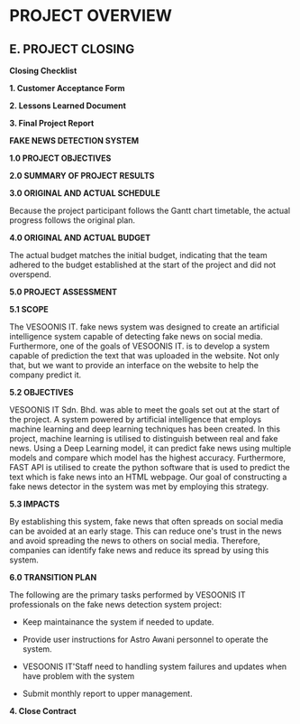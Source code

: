 # PROJECT OVERVIEW
## E. PROJECT CLOSING
**Closing Checklist**

**1. Customer Acceptance Form**

**2. Lessons Learned Document**

**3. Final Project Report**

**FAKE NEWS DETECTION SYSTEM**

**1.0 PROJECT OBJECTIVES**

**2.0 SUMMARY OF PROJECT RESULTS**

**3.0 ORIGINAL AND ACTUAL SCHEDULE**

Because the project participant follows the Gantt chart timetable, the actual progress follows the original plan.

**4.0 ORIGINAL AND ACTUAL BUDGET**

The actual budget matches the initial budget, indicating that the team adhered to the budget established at the start of the project and did not overspend.

**5.0 PROJECT ASSESSMENT**

**5.1 SCOPE**

The VESOONIS IT. fake news system was designed to create an artificial intelligence system capable of detecting fake news on social media. Furthermore, one of the goals of VESOONIS IT. is to develop a system capable of prediction the text that was uploaded in the website. Not only that, but we want to provide an interface on the website to help the company predict it.

**5.2 OBJECTIVES**

VESOONIS IT Sdn. Bhd. was able to meet the goals set out at the start of the project. A system powered by artificial intelligence that employs machine learning and deep learning techniques has been created. In this project, machine learning is utilised to distinguish between real and fake news. Using a Deep Learning model, it can predict fake news using multiple models and compare which model has the highest accuracy. Furthermore, FAST API is utilised to create the python software that is used to predict the text which is fake news into an HTML webpage. Our goal of constructing a fake news detector in the system was met by employing this strategy.

**5.3 IMPACTS**

By establishing this system, fake news that often spreads on social media can be avoided at an early stage. This can reduce one's trust in the news and avoid spreading the news to others on social media. Therefore, companies can identify fake news and reduce its spread by using this system.

**6.0 TRANSITION PLAN**

The following are the primary tasks performed by VESOONIS IT professionals on the fake news detection system project:

* Keep maintainance the system if needed to update. 

* Provide user instructions for Astro Awani personnel to operate the system.

* VESOONIS IT'Staff need to handling system failures and updates when have problem with the system

* Submit monthly report to upper management.

**4. Close Contract**
